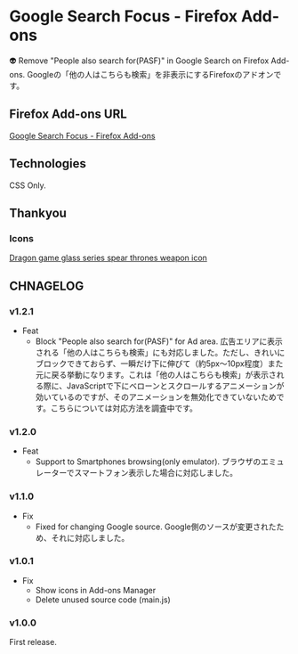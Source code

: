 # Google Search Focus - Firefox Add-ons
👽 Remove "People also search for(PASF)" in Google Search on Firefox Add-ons.
Googleの「他の人はこちらも検索」を非表示にするFirefoxのアドオンです。

## Firefox Add-ons URL
[Google Search Focus - Firefox Add-ons](https://addons.mozilla.org/ja/firefox/addon/google-search-focusing/)

## Technologies
CSS Only.

## Thankyou
### Icons
[Dragon game glass series spear thrones weapon icon](https://www.iconfinder.com/icons/4527381/dragon_game_glass_series_spear_thrones_weapon_icon)

## CHNAGELOG
### v1.2.1
- Feat
  - Block "People also search for(PASF)" for Ad area. 広告エリアに表示される「他の人はこちらも検索」にも対応しました。ただし、きれいにブロックできておらず、一瞬だけ下に伸びて（約5px〜10px程度）また元に戻る挙動になります。これは「他の人はこちらも検索」が表示される際に、JavaScriptで下にベローンとスクロールするアニメーションが効いているのですが、そのアニメーションを無効化できていないためです。こちらについては対応方法を調査中です。

### v1.2.0
- Feat
  - Support to Smartphones browsing(only emulator). ブラウザのエミュレーターでスマートフォン表示した場合に対応しました。

### v1.1.0
- Fix
  - Fixed for changing Google source. Google側のソースが変更されたため、それに対応しました。

### v1.0.1
- Fix
  - Show icons in Add-ons Manager
  - Delete unused source code (main.js)

### v1.0.0
First release.
